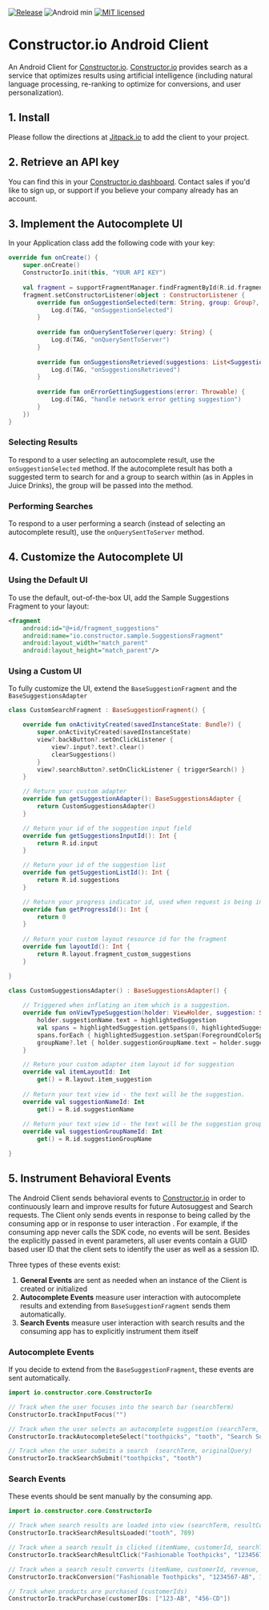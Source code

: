 [![Release](https://jitpack.io/v/Constructor-io/constructorio-client-android.svg)](https://jitpack.io/#Constructor-io/constructorio--client-android) ![Android min](https://img.shields.io/badge/Android-4.4%2B-green.svg) [![MIT licensed](https://img.shields.io/badge/license-MIT-blue.svg)](https://github.com/Constructor-io/constructorio-client-android/blob/master/LICENSE)

# Constructor.io Android Client

An Android Client for [Constructor.io](http://constructor.io/).  [Constructor.io](http://constructor.io/) provides search as a service that optimizes results using artificial intelligence (including natural language processing, re-ranking to optimize for conversions, and user personalization).

## 1. Install

Please follow the directions at [Jitpack.io](https://jitpack.io/#Constructor-io/constructorio-client-android/v1.2.0) to add the client to your project.

## 2. Retrieve an API key

You can find this in your [Constructor.io dashboard](https://constructor.io/dashboard).  Contact sales if you'd like to sign up, or support if you believe your company already has an account.

## 3. Implement the Autocomplete UI

In your Application class add the following code with your key:

```kotlin
override fun onCreate() {
    super.onCreate()
    ConstructorIo.init(this, "YOUR API KEY")
    
    val fragment = supportFragmentManager.findFragmentById(R.id.fragment_suggestions) as SuggestionsFragment
    fragment.setConstructorListener(object : ConstructorListener {
        override fun onSuggestionSelected(term: String, group: Group?, autocompleteSection: String?) {
            Log.d(TAG, "onSuggestionSelected")
        }
        
        override fun onQuerySentToServer(query: String) {
            Log.d(TAG, "onQuerySentToServer")
        }
        
        override fun onSuggestionsRetrieved(suggestions: List<Suggestion>) {
            Log.d(TAG, "onSuggestionsRetrieved")
        }
        
        override fun onErrorGettingSuggestions(error: Throwable) {
            Log.d(TAG, "handle network error getting suggestion")
        }
    })
}
```

### Selecting Results
To respond to a user selecting an autocomplete result, use the `onSuggestionSelected` method.  If the autocomplete result has both a suggested term to search for and a group to search within (as in Apples in Juice Drinks), the group will be passed into the method.

### Performing Searches
To respond to a user performing a search (instead of selecting an autocomplete result), use the `onQuerySentToServer` method.

## 4. Customize the Autocomplete UI

### Using the Default UI

To use the default, out-of-the-box UI, add the Sample Suggestions Fragment to your layout:

```xml
<fragment
    android:id="@+id/fragment_suggestions"
    android:name="io.constructor.sample.SuggestionsFragment"
    android:layout_width="match_parent"
    android:layout_height="match_parent"/>
```

### Using a Custom UI

To fully customize the UI, extend the `BaseSuggestionFragment` and the `BaseSuggestionsAdapter`

```kotlin
class CustomSearchFragment : BaseSuggestionFragment() {

    override fun onActivityCreated(savedInstanceState: Bundle?) {
        super.onActivityCreated(savedInstanceState)
        view?.backButton?.setOnClickListener {
            view?.input?.text?.clear()
            clearSuggestions()
        }
        view?.searchButton?.setOnClickListener { triggerSearch() }
    }

    // Return your custom adapter
    override fun getSuggestionAdapter(): BaseSuggestionsAdapter {
        return CustomSuggestionsAdapter()
    }

    // Return your id of the suggestion input field
    override fun getSuggestionsInputId(): Int {
        return R.id.input
    }

    // Return your id of the suggestion list
    override fun getSuggestionListId(): Int {
        return R.id.suggestions
    }

    // Return your progress indicator id, used when request is being in progress. Return 0 for no progress
    override fun getProgressId(): Int {
        return 0
    }
    
    // Return your custom layout resource id for the fragment
    override fun layoutId(): Int {
        return R.layout.fragment_custom_suggestions
    }

}

class CustomSuggestionsAdapter() : BaseSuggestionsAdapter() {
    
    // Triggered when inflating an item which is a suggestion.
    override fun onViewTypeSuggestion(holder: ViewHolder, suggestion: String, highlightedSuggestion: Spannable, groupName: String?) {
        holder.suggestionName.text = highlightedSuggestion
        val spans = highlightedSuggestion.getSpans(0, highlightedSuggestion.length, StyleSpan::class.java)
        spans.forEach { highlightedSuggestion.setSpan(ForegroundColorSpan(Color.parseColor("#222222")), highlightedSuggestion.getSpanStart(it), highlightedSuggestion.getSpanEnd(it), 0) }
        groupName?.let { holder.suggestionGroupName.text = holder.suggestionGroupName.context.getString(R.string.suggestion_group, it) }
    }

    // Return your custom adapter item layout id for suggestion
    override val itemLayoutId: Int
        get() = R.layout.item_suggestion
   
    // Return your text view id - the text will be the suggestion.
    override val suggestionNameId: Int
        get() = R.id.suggestionName
    
    // Return your text view id - the text will be the suggestion group name, if present
    override val suggestionGroupNameId: Int
        get() = R.id.suggestionGroupName

}
```

## 5. Instrument Behavioral Events

The Android Client sends behavioral events to [Constructor.io](http://constructor.io/) in order to continuously learn and improve results for future Autosuggest and Search requests.  The Client only sends events in response to being called by the consuming app or in response to user interaction . For example, if the consuming app never calls the SDK code, no events will be sent.  Besides the explicitly passed in event parameters, all user events contain a GUID based user ID that the client sets to identify the user as well as a session ID.

Three types of these events exist:

1. **General Events** are sent as needed when an instance of the Client is created or initialized
1. **Autocomplete Events** measure user interaction with autocomplete results and extending from `BaseSuggestionFragment` sends them automatically.
1. **Search Events** measure user interaction with search results and the consuming app has to explicitly instrument them itself

### Autocomplete Events

If you decide to extend from the `BaseSuggestionFragment`, these events are sent automatically.

```kotlin
import io.constructor.core.ConstructorIo

// Track when the user focuses into the search bar (searchTerm)
ConstructorIo.trackInputFocus("")

// Track when the user selects an autocomplete suggestion (searchTerm, originalQuery, sectionName)
ConstructorIo.trackAutocompleteSelect("toothpicks", "tooth", "Search Suggestions")

// Track when the user submits a search  (searchTerm, originalQuery)
ConstructorIo.trackSearchSubmit("toothpicks", "tooth")
```

### Search Events

These events should be sent manually by the consuming app.

```kotlin
import io.constructor.core.ConstructorIo

// Track when search results are loaded into view (searchTerm, resultCount)
ConstructorIo.trackSearchResultsLoaded("tooth", 789)

// Track when a search result is clicked (itemName, customerId, searchTerm)
ConstructorIo.trackSearchResultClick("Fashionable Toothpicks", "1234567-AB", "tooth")

// Track when a search result converts (itemName, customerId, revenue, searchTerm)
ConstructorIo.trackConversion("Fashionable Toothpicks", "1234567-AB", 12.99, "tooth")

// Track when products are purchased (customerIds)
ConstructorIo.trackPurchase(customerIDs: ["123-AB", "456-CD"])
```
